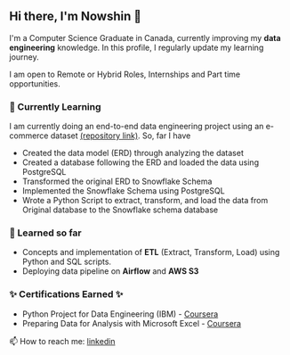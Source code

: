 ## Hi there, I'm Nowshin 👋

I'm a Computer Science Graduate in Canada, currently improving my **data engineering** knowledge. In this profile, I regularly update my learning journey. 

I am open to Remote or Hybrid Roles, Internships and Part time opportunities.

### 🔭 Currently Learning 
I am currently doing an end-to-end data engineering project using an e-commerce dataset [(repository link)](https://github.com/nna01/Data-Engeering-Brazil-Ecommerce). So, far I have 
- Created the data model (ERD) through analyzing the dataset
- Created a database following the ERD and loaded the data using PostgreSQL
- Transformed the original ERD to Snowflake Schema
- Implemented the Snowflake Schema using PostgreSQL
- Wrote a Python Script to extract, transform, and load the data from Original database to the Snowflake schema database


### 🌱 Learned so far 
- Concepts and implementation of **ETL** (Extract, Transform, Load) using Python and SQL scripts. 
- Deploying data pipeline on **Airflow** and **AWS S3**
  

### ✨ Certifications Earned  ✨
- Python Project for Data Engineering (IBM) - [Coursera](https://coursera.org/share/a9b65d2fff98e599c28b26b32bb67538)
- Preparing Data for Analysis with Microsoft Excel - [Coursera](https://www.coursera.org/account/accomplishments/verify/5K993KFCAUH8?utm_source=link&utm_medium=certificate&utm_content=cert_image&utm_campaign=sharing_cta&utm_product=course)

📫 How to reach me: [linkedin](https://www.linkedin.com/in/nna01/) 




<!--
**nna01/nna01** is a ✨ _special_ ✨ repository because its `README.md` (this file) appears on your GitHub profile.

[![Nowshin's GitHub stats](https://github-readme-stats.vercel.app/api?username=nna01)](https://github.com/nna01/github-readme-stats)


Here are some ideas to get you started:

- 🔭 I’m currently working on ...
- 🌱 I’m currently learning ...
- 👯 I’m looking to collaborate on ...
- 🤔 I’m looking for help with ...
- 💬 Ask me about ...
- 📫 How to reach me: ...
- 😄 Pronouns: ...
- ⚡ Fun fact: ...
-->
